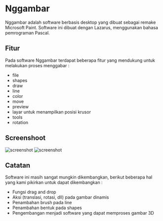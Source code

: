 # Nggambar

Nggambar adalah software berbasis desktop yang dibuat sebagai remake Microsoft Paint. Software ini dibuat dengan Lazarus, menggunakan bahasa pemrograman Pascal.

## Fitur
Pada software Nggambar terdapat beberapa fitur yang mendukung untuk melakukan proses menggabar :
* file 
* shapes 
* draw
* line
* color
* move
* preview
* layar untuk menampilkan posisi krusor
* tools
* rotation

## Screenshoot
![screenshot](Capture.PNG)
![screenshot](Capture2.PNG)

## Catatan 
Software ini masih sangat mungkin dikembangkan, berikut beberapa hal yang kami pikirkan untuk dapat dikembangkan :
* Fungsi drag and drop
* Aksi (translasi, rotasi, dll) pada gambar dinamis
* Penambahan brush pada line
* Penambahan bentuk pada shapes
* Pengembangan menjadi software yang dapat memproses gambar 3D
